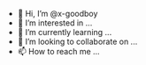 - 👋 Hi, I’m @x-goodboy
- 👀 I’m interested in ...
- 🌱 I’m currently learning ...
- 💞️ I’m looking to collaborate on ...
- 📫 How to reach me ...

<!---
x-goodboy/x-goodboy is a ✨ special ✨ repository because its `README.md` (this file) appears on your GitHub profile.
You can click the Preview link to take a look at your changes.
--->
